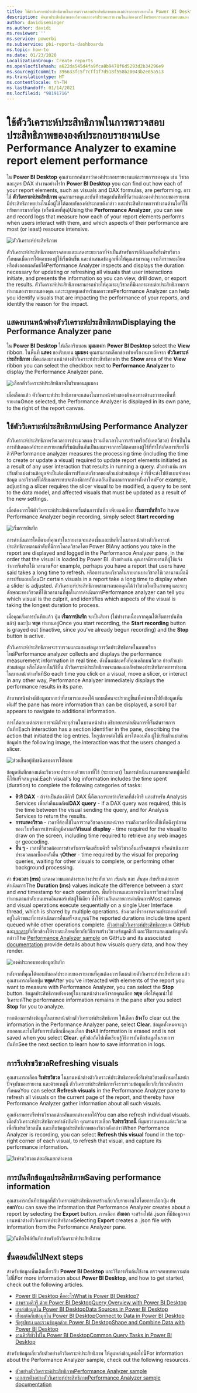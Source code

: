 ```yaml
---
title: ใช้ตัววิเคราะห์ประสิทธิภาพในการตรวจสอบประสิทธิภาพขององค์ประกอบรายงานใน Power BI Desktop
description: ค้นหาประสิทธิภาพของวิชวลและองค์ประกอบรายงานในแง่ของการใช้ทรัพยากรและการตอบสนอง
author: davidiseminger
ms.author: davidi
ms.reviewer: ''
ms.service: powerbi
ms.subservice: pbi-reports-dashboards
ms.topic: how-to
ms.date: 01/23/2020
LocalizationGroup: Create reports
ms.openlocfilehash: a622da545d4fa9fca8b9478f6d5293d2b34296e9
ms.sourcegitcommit: 396633fc5f7cff1f7d518f558b20043b2e05a513
ms.translationtype: HT
ms.contentlocale: th-TH
ms.lasthandoff: 01/14/2021
ms.locfileid: "98191716"
---
```

# <a name="use-performance-analyzer-to-examine-report-element-performance"></a><span data-ttu-id="1a9c8-103">ใช้ตัววิเคราะห์ประสิทธิภาพในการตรวจสอบประสิทธิภาพขององค์ประกอบรายงาน</span><span class="sxs-lookup"><span data-stu-id="1a9c8-103">Use Performance Analyzer to examine report element performance</span></span>

<span data-ttu-id="1a9c8-104">ใน **Power BI Desktop** คุณสามารถค้นหาว่าองค์ประกอบรายงานแต่ละรายการของคุณ เช่น วิชวลและสูตร DAX ทำงานอย่างไร</span><span class="sxs-lookup"><span data-stu-id="1a9c8-104">In **Power BI Desktop** you can find out how each of your report elements, such as visuals and DAX formulas, are performing.</span></span> <span data-ttu-id="1a9c8-105">การใช้ **ตัววิเคราะห์ประสิทธิภาพ** คุณสามารถดูและบันทึกข้อมูลบันทึกที่วัดว่าแต่ละองค์ประกอบของรายงานมีประสิทธิภาพอย่างไรเมื่อผู้ใช้โต้ตอบกับองค์ประกอบดังกล่าว และประสิทธิภาพการทำงานด้านใดที่ใช้ทรัพยากรมากที่สุด (หรือน้อยที่สุด)</span><span class="sxs-lookup"><span data-stu-id="1a9c8-105">Using the **Performance Analyzer**, you can see and record logs that measure how each of your report elements performs when users interact with them, and which aspects of their performance are most (or least) resource intensive.</span></span>

![ตัววิเคราะห์ประสิทธิภาพ](media/desktop-performance-analyzer/performance-analyzer-01.png)

<span data-ttu-id="1a9c8-107">ตัววิเคราะห์ประสิทธิภาพตรวจสอบและแสดงระยะเวลาที่จำเป็นสำหรับการอัปเดตหรือรีเฟรชวิชวลทั้งหมดเมื่อการโต้ตอบของผู้ใช้เริ่มต้นขึ้น และนำเสนอข้อมูลเพื่อให้คุณสามารถดู เจาะลึกรายละเอียด หรือส่งออกผลลัพธ์ได้</span><span class="sxs-lookup"><span data-stu-id="1a9c8-107">Performance Analyzer inspects and displays the duration necessary for updating or refreshing all visuals that user interactions initiate, and presents the information so you can view, drill down, or export the results.</span></span> <span data-ttu-id="1a9c8-108">ตัววิเคราะห์ประสิทธิภาพสามารถช่วยให้คุณระบุวิชวลที่มีผลกระทบต่อประสิทธิภาพการทำงานของรายงานของคุณ และระบุเหตุผลสำหรับผลกระทบ</span><span class="sxs-lookup"><span data-stu-id="1a9c8-108">Performance Analyzer can help you identify visuals that are impacting the performance of your reports, and identify the reason for the impact.</span></span>

## <a name="displaying-the-performance-analyzer-pane"></a><span data-ttu-id="1a9c8-109">แสดงบานหน้าต่างตัววิเคราะห์ประสิทธิภาพ</span><span class="sxs-lookup"><span data-stu-id="1a9c8-109">Displaying the Performance Analyzer pane</span></span>

<span data-ttu-id="1a9c8-110">ใน **Power BI Desktop** ให้เลือกริบบอน **มุมมอง**</span><span class="sxs-lookup"><span data-stu-id="1a9c8-110">In **Power BI Desktop** select the **View** ribbon.</span></span> <span data-ttu-id="1a9c8-111">ในพื้นที่ **แสดง** ของริบบอน **มุมมอง** คุณสามารถเลือกช่องทำเครื่องหมายถัดจาก **ตัววิเคราะห์ประสิทธิภาพ** เพื่อแสดงบานหน้าต่างตัววิเคราะห์ประสิทธิภาพ</span><span class="sxs-lookup"><span data-stu-id="1a9c8-111">In the **Show** area of the **View** ribbon you can select the checkbox next to **Performance Analyzer** to display the Performance Analyzer pane.</span></span>

![เลือกตัววิเคราะห์ประสิทธิภาพในริบบอนมุมมอง](media/desktop-performance-analyzer/performance-analyzer-02.png)

<span data-ttu-id="1a9c8-113">เมื่อเลือกแล้ว ตัววิเคราะห์ประสิทธิภาพจะแสดงในบานหน้าต่างของตัวเองทางด้านขวาของพื้นที่รายงาน</span><span class="sxs-lookup"><span data-stu-id="1a9c8-113">Once selected, the Performance Analyzer is displayed in its own pane, to the right of the report canvas.</span></span>

## <a name="using-performance-analyzer"></a><span data-ttu-id="1a9c8-114">ใช้ตัววิเคราะห์ประสิทธิภาพ</span><span class="sxs-lookup"><span data-stu-id="1a9c8-114">Using Performance Analyzer</span></span>

<span data-ttu-id="1a9c8-115">ตัววิเคราะห์ประสิทธิภาพวัดเวลาการประมวลผล (รวมถึงเวลาในการสร้างหรืออัปเดตวิชวล) ที่จำเป็นในการอัปเดตองค์ประกอบรายงานที่เริ่มต้นขึ้นอันเป็นผลมาจากการโต้ตอบของผู้ใช้ที่ทำให้เกิดการเรียกใช้คิวรี</span><span class="sxs-lookup"><span data-stu-id="1a9c8-115">Performance analyzer measures the processing time (including the time to create or update a visual) required to update report elements initiated as a result of any user interaction that results in running a query.</span></span> <span data-ttu-id="1a9c8-116">ตัวอย่างเช่น การปรับตัวแบ่งส่วนข้อมูลจำเป็นต้องมีการปรับแต่งวิชวลของตัวแบ่งส่วนข้อมูล คิวรีที่จะส่งไปยังแบบจำลองข้อมูล และวิชวลที่ได้รับผลกระทบจะต้องมีการอัปเดตอันเป็นผลมาจากการตั้งค่าใหม่</span><span class="sxs-lookup"><span data-stu-id="1a9c8-116">For example, adjusting a slicer requires the slicer visual to be modified, a query to be sent to the data model, and affected visuals that must be updated as a result of the new settings.</span></span> 

<span data-ttu-id="1a9c8-117">เมื่อต้องการให้ตัววิเคราะห์ประสิทธิภาพเริ่มต้นการบันทึก เพียงแค่เลือก **เริ่มการบันทึก**</span><span class="sxs-lookup"><span data-stu-id="1a9c8-117">To have Performance Analyzer begin recording, simply select **Start recording**</span></span>

![เริ่มการบันทึก](media/desktop-performance-analyzer/performance-analyzer-03.png)

<span data-ttu-id="1a9c8-119">การดำเนินการใดก็ตามที่คุณทำในรายงานจะแสดงขึ้นและบันทึกในบานหน้าต่างตัววิเคราะห์ประสิทธิภาพตามลำดับที่มีการโหลดวิชวลโดย Power BI</span><span class="sxs-lookup"><span data-stu-id="1a9c8-119">Any actions you take in the report are displayed and logged in the Performance Analyzer pane, in the order that the visual is loaded by Power BI.</span></span> <span data-ttu-id="1a9c8-120">ตัวอย่างเช่น คุณอาจมีรายงานที่ผู้ใช้แจ้งว่าการรีเฟรชใช้เวลานาน</span><span class="sxs-lookup"><span data-stu-id="1a9c8-120">For example, perhaps you have a report that users have said takes a long time to refresh.</span></span> <span data-ttu-id="1a9c8-121">หรือการแสดงวิชวลในรายงานบางวิชวลใช้เวลานานเมื่อมีการปรับแถบเลื่อน</span><span class="sxs-lookup"><span data-stu-id="1a9c8-121">Or certain visuals in a report take a long time to display when a slider is adjusted.</span></span> <span data-ttu-id="1a9c8-122">ตัววิเคราะห์ประสิทธิภาพสามารถบอกคุณได้ว่าวิชวลใดเป็นสาเหตุ และระบุลักษณะของวิชวลที่ใช้เวลานานที่สุดในการดำเนินการ</span><span class="sxs-lookup"><span data-stu-id="1a9c8-122">Performance analyzer can tell you which visual is the culprit, and identifies which aspects of the visual is taking the longest duration to process.</span></span> 

<span data-ttu-id="1a9c8-123">เมื่อคุณเริ่มการบันทึกแล้ว ปุ่ม **เริ่มการบันทึก** จะเป็นสีเทา (ไม่ทำงานเนื่องจากคุณได้เริ่มการบันทึกแล้ว) และปุ่ม **หยุด** ทำงานอยู่</span><span class="sxs-lookup"><span data-stu-id="1a9c8-123">Once you start recording, the **Start recording** button is grayed out (inactive, since you've already begun recording) and the **Stop** button is active.</span></span> 

<span data-ttu-id="1a9c8-124">ตัววิเคราะห์ประสิทธิภาพจะรวบรวมและแสดงข้อมูลการวัดประสิทธิภาพในแบบเรียลไทม์</span><span class="sxs-lookup"><span data-stu-id="1a9c8-124">Performance analyzer collects and displays the performance measurement information in real time.</span></span> <span data-ttu-id="1a9c8-125">ดังนั้นแต่ละครั้งที่คุณคลิกบนวิชวล ย้ายตัวแบ่งส่วนข้อมูล หรือโต้ตอบในวิธีอื่น ตัววิเคราะห์ประสิทธิภาพจะแสดงผลลัพธ์ของประสิทธิภาพการทำงานในบานหน้าต่างทันที</span><span class="sxs-lookup"><span data-stu-id="1a9c8-125">So each time you click on a visual, move a slicer, or interact in any other way, Performance Analyzer immediately displays the performance results in its pane.</span></span>

<span data-ttu-id="1a9c8-126">ถ้าบานหน้าต่างมีข้อมูลมากกว่าที่สามารถแสดงได้ แถบเลื่อนจะปรากฏขึ้นเพื่อนำทางไปยังข้อมูลเพิ่มเติม</span><span class="sxs-lookup"><span data-stu-id="1a9c8-126">If the pane has more information than can be displayed, a scroll bar appears to navigate to additional information.</span></span>

<span data-ttu-id="1a9c8-127">การโต้ตอบแต่ละรายการจะมีตัวระบุส่วนในบานหน้าต่าง อธิบายการดำเนินการที่เริ่มต้นรายการบันทึก</span><span class="sxs-lookup"><span data-stu-id="1a9c8-127">Each interaction has a section identifier in the pane, describing the action that initiated the log entries.</span></span> <span data-ttu-id="1a9c8-128">ในรูปภาพต่อไปนี้ การโต้ตอบคือ ผู้ใช้ปรับตัวแบ่งส่วนข้อมูล</span><span class="sxs-lookup"><span data-stu-id="1a9c8-128">In the following image, the interaction was that the users changed a slicer.</span></span>

![ส่วนขึ้นอยู่กับชนิดของการโต้ตอบ](media/desktop-performance-analyzer/performance-analyzer-04.png)

<span data-ttu-id="1a9c8-130">ข้อมูลบันทึกของแต่ละวิชวลจะประกอบด้วยเวลาที่ใช้ (ระยะเวลา) ในการดำเนินงานตามหมวดหมู่ต่อไปนี้ให้เสร็จสมบูรณ์:</span><span class="sxs-lookup"><span data-stu-id="1a9c8-130">Each visual's log information includes the time spent (duration) to complete the following categories of tasks:</span></span>

* <span data-ttu-id="1a9c8-131">**คิวรี DAX** - ถ้าจำเป็นต้องมีคิวรี DAX นี่คือเวลาระหว่างวิชวลที่ส่งคิวรี และสำหรับ Analysis Services เพื่อส่งคืนผลลัพธ์</span><span class="sxs-lookup"><span data-stu-id="1a9c8-131">**DAX query** - if a DAX query was required, this is the time between the visual sending the query, and for Analysis Services to return the results.</span></span>
* <span data-ttu-id="1a9c8-132">**การแสดงวิชวล** - เวลาที่ต้องใช้ในการวาดวิชวลลงบนหน้าจอ รวมถึงเวลาที่ต้องใช้เพื่อดึงรูปภาพของเว็บหรือการเข้ารหัสภูมิศาสตร์</span><span class="sxs-lookup"><span data-stu-id="1a9c8-132">**Visual display** - time required for the visual to draw on the screen, including time required to retrieve any web images or geocoding.</span></span> 
* <span data-ttu-id="1a9c8-133">**อื่น ๆ** - เวลาที่วิชวลต้องการสำหรับการจัดเตรียมคิวรี รอให้วิชวลอื่นเสร็จสมบูรณ์ หรือดำเนินการประมวลผลเบื้องหลังอื่น ๆ</span><span class="sxs-lookup"><span data-stu-id="1a9c8-133">**Other** - time required by the visual for preparing queries, waiting for other visuals to complete, or performing other background processing.</span></span>

<span data-ttu-id="1a9c8-134">ค่า **ช่วงเวลา (ms)** แสดงความแตกต่างระหว่างประทับเวลา *เริ่มต้น* และ *สิ้นสุด* สำหรับแต่ละการดำเนินการ</span><span class="sxs-lookup"><span data-stu-id="1a9c8-134">The **Duration (ms)** values indicate the difference between a *start* and *end* timestamp for each operation.</span></span> <span data-ttu-id="1a9c8-135">พื้นที่ทำงานและการดำเนินการวิชวลส่วนใหญ่ทำงานตามลำดับบนเธรดอินเทอร์เฟซผู้ใช้เดียว ซึ่งใช้ร่วมกันหลายการดำเนินการ</span><span class="sxs-lookup"><span data-stu-id="1a9c8-135">Most canvas and visual operations execute sequentially on a single User Interface thread, which is shared by multiple operations.</span></span> <span data-ttu-id="1a9c8-136">ช่วงเวลาที่รายงานรวมประกอบด้วยที่อยู่ในคิวขณะที่การดำเนินการอื่นเสร็จสมบูรณ์</span><span class="sxs-lookup"><span data-stu-id="1a9c8-136">The reported durations include time spent queued while other operations complete.</span></span> <span data-ttu-id="1a9c8-137">[ตัวอย่างตัววิเคราะห์ประสิทธิภาพ](https://github.com/microsoft/powerbi-desktop-samples/tree/main/Performance%20Analyzer)บน GitHub และ[เอกสาร](https://github.com/microsoft/powerbi-desktop-samples/blob/main/Performance%20Analyzer/Power%20BI%20Performance%20Analyzer%20Export%20File%20Format.docx)ที่เกี่ยวข้องให้รายละเอียดเกี่ยวกับวิธีการสร้างวิชวลข้อมูลคิวรี และวิธีการแสดงผลข้อมูลดังกล่าว</span><span class="sxs-lookup"><span data-stu-id="1a9c8-137">The [Performance Analyzer sample](https://github.com/microsoft/powerbi-desktop-samples/tree/main/Performance%20Analyzer) on GitHub and its associated [documentation](https://github.com/microsoft/powerbi-desktop-samples/blob/main/Performance%20Analyzer/Power%20BI%20Performance%20Analyzer%20Export%20File%20Format.docx) provide details about how visuals query data, and how they render.</span></span>


![องค์ประกอบของข้อมูลบันทึก](media/desktop-performance-analyzer/performance-analyzer-06.png)

<span data-ttu-id="1a9c8-139">หลังจากที่คุณโต้ตอบกับองค์ประกอบของรายงานที่คุณต้องการวัดผลด้วยตัววิเคราะห์ประสิทธิภาพ แล้วคุณสามารถเลือกปุ่ม **หยุด**</span><span class="sxs-lookup"><span data-stu-id="1a9c8-139">After you've interacted with elements of the report you want to measure with Performance Analyzer, you can select the **Stop** button.</span></span> <span data-ttu-id="1a9c8-140">ข้อมูลประสิทธิภาพยังคงอยู่ในบานหน้าต่างหลังจากคุณเลือก **หยุด** เพื่อให้คุณนำไปวิเคราะห์</span><span class="sxs-lookup"><span data-stu-id="1a9c8-140">The performance information remains in the pane after you select **Stop** for you to analyze.</span></span>

<span data-ttu-id="1a9c8-141">หากต้องการล้างข้อมูลในบานหน้าต่างตัววิเคราะห์ประสิทธิภาพ ให้เลือก **ล้าง**</span><span class="sxs-lookup"><span data-stu-id="1a9c8-141">To clear out the information in the Performance Analyzer pane, select **Clear**.</span></span> <span data-ttu-id="1a9c8-142">ข้อมูลทั้งหมดจะถูกลบออกและไม่ได้รับการบันทึกเมื่อคุณเลือก **ล้าง**</span><span class="sxs-lookup"><span data-stu-id="1a9c8-142">All information is erased and is not saved when you select **Clear**.</span></span> <span data-ttu-id="1a9c8-143">ดูหัวข้อถัดไปเพื่อเรียนรู้วิธีการบันทึกข้อมูลในรายการบันทึก</span><span class="sxs-lookup"><span data-stu-id="1a9c8-143">See the next section to learn how to save information in logs.</span></span> 

## <a name="refreshing-visuals"></a><span data-ttu-id="1a9c8-144">การรีเฟรชวิชวล</span><span class="sxs-lookup"><span data-stu-id="1a9c8-144">Refreshing visuals</span></span>

<span data-ttu-id="1a9c8-145">คุณสามารถเลือก **รีเฟรชวิชวล** ในบานหน้าต่างตัววิเคราะห์ประสิทธิภาพเพื่อรีเฟรชวิชวลทั้งหมดในหน้าปัจจุบันของรายงาน และด้วยเหตุนี้ ตัววิเคราะห์ประสิทธิภาพจึงรวบรวมข้อมูลเกี่ยวกับวิชวลดังกล่าวทั้งหมด</span><span class="sxs-lookup"><span data-stu-id="1a9c8-145">You can select **Refresh visuals** in the Performance Analyzer pane to refresh all visuals on the current page of the report, and thereby have Performance Analyzer gather information about all such visuals.</span></span>

<span data-ttu-id="1a9c8-146">คุณยังสามารถรีเฟรชวิชวลแต่ละอันแยกต่างหากได้</span><span class="sxs-lookup"><span data-stu-id="1a9c8-146">You can also refresh individual visuals.</span></span> <span data-ttu-id="1a9c8-147">เมื่อตัววิเคราะห์ประสิทธิภาพกำลังบันทึก คุณสามารถเลือก **รีเฟรชวิชวลนี้** ที่มุมขวาบนของแต่ละวิชวล เพื่อรีเฟรชวิชวลนั้น และเก็บข้อมูลประสิทธิภาพของวิชวลดังกล่าว</span><span class="sxs-lookup"><span data-stu-id="1a9c8-147">When Performance Analyzer is recording, you can select **Refresh this visual** found in the top-right corner of each visual, to refresh that visual, and capture its performance information.</span></span>

![รีเฟรชวิชวลแต่ละอันแยกต่างหาก](media/desktop-performance-analyzer/performance-analyzer-07.png)

## <a name="saving-performance-information"></a><span data-ttu-id="1a9c8-149">การบันทึกข้อมูลประสิทธิภาพ</span><span class="sxs-lookup"><span data-stu-id="1a9c8-149">Saving performance information</span></span>

<span data-ttu-id="1a9c8-150">คุณสามารถบันทึกข้อมูลที่ตัววิเคราะห์ประสิทธิภาพสร้างเกี่ยวกับรายงานได้โดยการเลือกปุ่ม **ส่งออก**</span><span class="sxs-lookup"><span data-stu-id="1a9c8-150">You can save the information that Performance Analyzer creates about a report by selecting the **Export** button.</span></span> <span data-ttu-id="1a9c8-151">การเลือก **ส่งออก** จะสร้างไฟล์ .json ที่มีข้อมูลจากบานหน้าต่างตัววิเคราะห์ประสิทธิภาพ</span><span class="sxs-lookup"><span data-stu-id="1a9c8-151">Selecting **Export** creates a .json file with information from the Performance Analyzer pane.</span></span> 

![บันทึกไฟล์บันทึกสำหรับตัววิเคราะห์ประสิทธิภาพ](media/desktop-performance-analyzer/performance-analyzer-05.png)


## <a name="next-steps"></a><span data-ttu-id="1a9c8-153">ขั้นตอนถัดไป</span><span class="sxs-lookup"><span data-stu-id="1a9c8-153">Next steps</span></span>
<span data-ttu-id="1a9c8-154">สำหรับข้อมูลเพิ่มเติมเกี่ยวกับ **Power BI Desktop** และวิธีการเริ่มต้นใช้งาน ตรวจสอบบทความต่อไปนี้</span><span class="sxs-lookup"><span data-stu-id="1a9c8-154">For more information about **Power BI Desktop**, and how to get started, check out the following articles.</span></span>

* [<span data-ttu-id="1a9c8-155">Power BI Desktop คืออะไร</span><span class="sxs-lookup"><span data-stu-id="1a9c8-155">What is Power BI Desktop?</span></span>](../fundamentals/desktop-what-is-desktop.md)
* [<span data-ttu-id="1a9c8-156">ภาพรวมคิวรี ด้วย Power BI Desktop</span><span class="sxs-lookup"><span data-stu-id="1a9c8-156">Query Overview with Power BI Desktop</span></span>](../transform-model/desktop-query-overview.md)
* [<span data-ttu-id="1a9c8-157">แหล่งข้อมูลใน Power BI Desktop</span><span class="sxs-lookup"><span data-stu-id="1a9c8-157">Data Sources in Power BI Desktop</span></span>](../connect-data/desktop-data-sources.md)
* [<span data-ttu-id="1a9c8-158">เชื่อมต่อกับข้อมูลใน Power BI Desktop</span><span class="sxs-lookup"><span data-stu-id="1a9c8-158">Connect to Data in Power BI Desktop</span></span>](../connect-data/desktop-connect-to-data.md)
* [<span data-ttu-id="1a9c8-159">จัดรูปทรง และรวมข้อมูลด้วย Power BI Desktop</span><span class="sxs-lookup"><span data-stu-id="1a9c8-159">Shape and Combine Data with Power BI Desktop</span></span>](../connect-data/desktop-shape-and-combine-data.md)
* [<span data-ttu-id="1a9c8-160">งานคิวรี่ทั่วไปใน Power BI Desktop</span><span class="sxs-lookup"><span data-stu-id="1a9c8-160">Common Query Tasks in Power BI Desktop</span></span>](../transform-model/desktop-common-query-tasks.md)   

<span data-ttu-id="1a9c8-161">สำหรับข้อมูลเกี่ยวกับตัวอย่างตัววิเคราะห์ประสิทธิภาพ ให้ดูแหล่งข้อมูลต่อไปนี้</span><span class="sxs-lookup"><span data-stu-id="1a9c8-161">For information about the Performance Analyzer sample, check out the following resources.</span></span>

* [<span data-ttu-id="1a9c8-162">ตัวอย่างตัววิเคราะห์ประสิทธิภาพ</span><span class="sxs-lookup"><span data-stu-id="1a9c8-162">Performance Analyzer sample</span></span>](https://github.com/microsoft/powerbi-desktop-samples/tree/main/Performance%20Analyzer)
* [<span data-ttu-id="1a9c8-163">เอกสารตัวอย่างตัววิเคราะห์ประสิทธิภาพ</span><span class="sxs-lookup"><span data-stu-id="1a9c8-163">Performance Analyzer sample documentation</span></span>](https://github.com/microsoft/powerbi-desktop-samples/blob/main/Performance%20Analyzer/Power%20BI%20Performance%20Analyzer%20Export%20File%20Format.docx)
